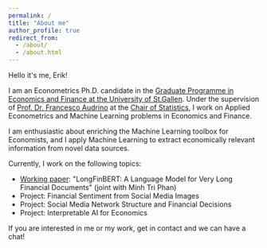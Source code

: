 ```yaml
---
permalink: /
title: "About me"
author_profile: true
redirect_from: 
  - /about/
  - /about.html
---
```


Hello it's me, Erik!

I am an Econometrics Ph.D. candidate in the [Graduate Programme in Economics and Finance at the University of St.Gallen](https://www.unisg.ch/en/research/phd/graduate-programme-in-economics-and-finance-gpef/). 
Under the supervision of [Prof. Dr. Francesco Audrino](https://www.linkedin.com/in/francescoaudrino/) at the [Chair of Statistics](https://www.unisg.ch/de/universitaet/schools/school-of-economics-and-political-science-seps-hsg/ueber-die-seps/institute-fachbereiche-und-center/fachbereich-mathematik-und-statistik/chair-of-statistics/), I work on Applied Econometrics and Machine Learning problems in Economics and Finance.

I am enthusiastic about enriching the Machine Learning toolbox for Economists, and I apply Machine Learning to extract economically relevant information from novel data sources.

Currently, I work on the following topics:
- [Working paper](https://www.alexandria.unisg.ch/handle/20.500.14171/119138): "LongFinBERT: A Language Model for Very Long Financial Documents" (joint with Minh Tri Phan)
- Project: Financial Sentiment from Social Media Images 
- Project: Social Media Network Structure and Financial Decisions
- Project: Interpretable AI for Economics

If you are interested in me or my work, get in contact and we can have a chat!
